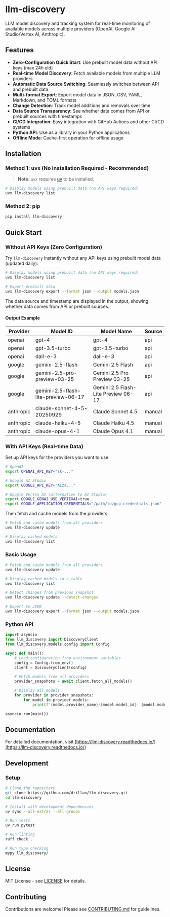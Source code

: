 # llm-discovery

LLM model discovery and tracking system for real-time monitoring of available models across multiple providers (OpenAI, Google AI Studio/Vertex AI, Anthropic).

## Features

- **Zero-Configuration Quick Start**: Use prebuilt model data without API keys (max 24h old)
- **Real-time Model Discovery**: Fetch available models from multiple LLM providers
- **Automatic Data Source Switching**: Seamlessly switches between API and prebuilt data
- **Multi-format Export**: Export model data in JSON, CSV, YAML, Markdown, and TOML formats
- **Change Detection**: Track model additions and removals over time
- **Data Source Transparency**: See whether data comes from API or prebuilt sources with timestamps
- **CI/CD Integration**: Easy integration with GitHub Actions and other CI/CD systems
- **Python API**: Use as a library in your Python applications
- **Offline Mode**: Cache-first operation for offline usage

## Installation

### Method 1: uvx (No Installation Required - Recommended)

> **Note**: `uvx` requires [uv](https://docs.astral.sh/uv/getting-started/installation/) to be installed.

```bash
# Display models using prebuilt data (no API keys required)
uvx llm-discovery list
```

### Method 2: pip

```bash
pip install llm-discovery
```

## Quick Start

### Without API Keys (Zero Configuration)

Try `llm-discovery` instantly without any API keys using prebuilt model data (updated daily):

```bash
# Display models using prebuilt data (no API keys required)
uvx llm-discovery list

# Export prebuilt data
uvx llm-discovery export --format json --output models.json
```

The data source and timestamp are displayed in the output, showing whether data comes from API or prebuilt sources.

#### Output Example

| Provider | Model ID | Model Name | Source |
|----------|----------|------------|--------|
| openai | gpt-4 | gpt-4 | api |
| openai | gpt-3.5-turbo | gpt-3.5-turbo | api |
| openai | dall-e-3 | dall-e-3 | api |
| google | gemini-2.5-flash | Gemini 2.5 Flash | api |
| google | gemini-2.5-pro-preview-03-25 | Gemini 2.5 Pro Preview 03-25 | api |
| google | gemini-2.5-flash-lite-preview-06-17 | Gemini 2.5 Flash-Lite Preview 06-17 | api |
| anthropic | claude-sonnet-4-5-20250929 | Claude Sonnet 4.5 | manual |
| anthropic | claude-haiku-4-5 | Claude Haiku 4.5 | manual |
| anthropic | claude-opus-4-1 | Claude Opus 4.1 | manual |

### With API Keys (Real-time Data)

Set up API keys for the providers you want to use:

```bash
# OpenAI
export OPENAI_API_KEY="sk-..."

# Google AI Studio
export GOOGLE_API_KEY="AIza..."

# Google Vertex AI (alternative to AI Studio)
export GOOGLE_GENAI_USE_VERTEXAI=true
export GOOGLE_APPLICATION_CREDENTIALS="/path/to/gcp-credentials.json"
```

Then fetch and cache models from the providers:

```bash
# Fetch and cache models from all providers
uvx llm-discovery update

# Display cached models
uvx llm-discovery list
```

### Basic Usage

```bash
# Fetch and cache models from all providers
uvx llm-discovery update

# Display cached models in a table
uvx llm-discovery list

# Detect changes from previous snapshot
uvx llm-discovery update --detect-changes

# Export to JSON
uvx llm-discovery export --format json --output models.json
```

### Python API

```python
import asyncio
from llm_discovery import DiscoveryClient
from llm_discovery.models.config import Config

async def main():
    # Load configuration from environment variables
    config = Config.from_env()
    client = DiscoveryClient(config)

    # Fetch models from all providers
    provider_snapshots = await client.fetch_all_models()

    # Display all models
    for provider in provider_snapshots:
        for model in provider.models:
            print(f"{model.provider_name}/{model.model_id}: {model.model_name}")

asyncio.run(main())
```

## Documentation

For detailed documentation, visit [https://llm-discovery.readthedocs.io/](https://llm-discovery.readthedocs.io/)

## Development

### Setup

```bash
# Clone the repository
git clone https://github.com/drillan/llm-discovery.git
cd llm-discovery

# Install with development dependencies
uv sync --all-extras --all-groups

# Run tests
uv run pytest

# Run linting
ruff check .

# Run type checking
mypy llm_discovery/
```

## License

MIT License - see [LICENSE](LICENSE) for details.

## Contributing

Contributions are welcome! Please see [CONTRIBUTING.md](CONTRIBUTING.md) for guidelines.

